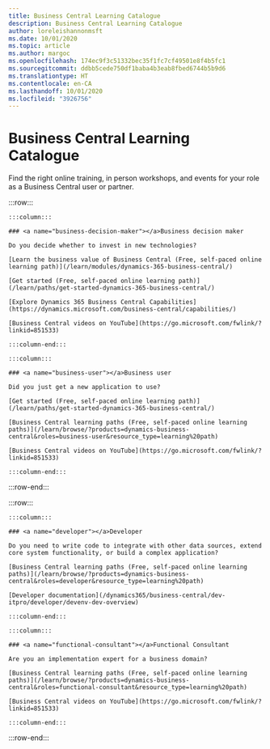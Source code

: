 ```yaml
---
title: Business Central Learning Catalogue
description: Business Central Learning Catalogue
author: loreleishannonmsft
ms.date: 10/01/2020
ms.topic: article
ms.author: margoc
ms.openlocfilehash: 174ec9f3c51332bec35f1fc7cf49501e8f4b5fc1
ms.sourcegitcommit: ddbb5cede750df1baba4b3eab8fbed6744b5b9d6
ms.translationtype: HT
ms.contentlocale: en-CA
ms.lasthandoff: 10/01/2020
ms.locfileid: "3926756"
---
```

# <a name="business-central-learning-catalog"></a>Business Central Learning Catalogue

Find the right online training, in person workshops, and events for your role as a Business Central user or partner.

:::row:::

    :::column:::

    ### <a name="business-decision-maker"></a>Business decision maker

    Do you decide whether to invest in new technologies? 

    [Learn the business value of Business Central (Free, self-paced online learning path)](/learn/modules/dynamics-365-business-central/)

    [Get started (Free, self-paced online learning path)](/learn/paths/get-started-dynamics-365-business-central/)

    [Explore Dynamics 365 Business Central Capabilities](https://dynamics.microsoft.com/business-central/capabilities/)

    [Business Central videos on YouTube](https://go.microsoft.com/fwlink/?linkid=851533)

    :::column-end:::

    :::column:::

    ### <a name="business-user"></a>Business user

    Did you just get a new application to use? 

    [Get started (Free, self-paced online learning path)](/learn/paths/get-started-dynamics-365-business-central/)

    [Business Central learning paths (Free, self-paced online learning paths)](/learn/browse/?products=dynamics-business-central&roles=business-user&resource_type=learning%20path)

    [Business Central videos on YouTube](https://go.microsoft.com/fwlink/?linkid=851533)

    :::column-end:::

:::row-end:::

:::row:::

    :::column:::

    ### <a name="developer"></a>Developer

    Do you need to write code to integrate with other data sources, extend core system functionality, or build a complex application?

    [Business Central learning paths (Free, self-paced online learning paths)](/learn/browse/?products=dynamics-business-central&roles=developer&resource_type=learning%20path)

    [Developer documentation](/dynamics365/business-central/dev-itpro/developer/devenv-dev-overview)

    :::column-end:::

    :::column:::

    ### <a name="functional-consultant"></a>Functional Consultant
    
    Are you an implementation expert for a business domain? 

    [Business Central learning paths (Free, self-paced online learning paths)](/learn/browse/?products=dynamics-business-central&roles=functional-consultant&resource_type=learning%20path)

    [Business Central videos on YouTube](https://go.microsoft.com/fwlink/?linkid=851533)

    :::column-end:::

:::row-end:::
